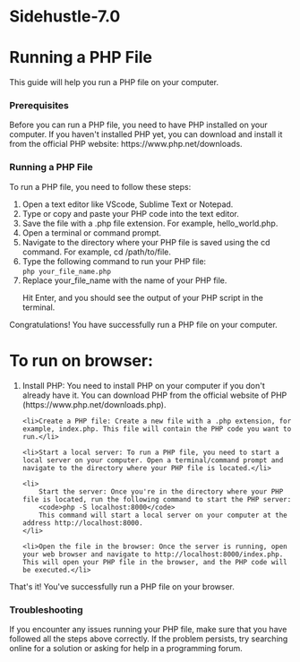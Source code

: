 # Sidehustle-7.0

<h1>Running a PHP File</h1>
This guide will help you run a PHP file on your computer.

<h3>Prerequisites</h3>
Before you can run a PHP file, you need to have PHP installed on your computer. If you haven't installed PHP yet, you can download and install it from the official PHP website: https://www.php.net/downloads.

<h3>Running a PHP File</h3>
To run a PHP file, you need to follow these steps:

<ol>
<li>Open a text editor like VScode, Sublime Text or Notepad.</li>

<li>Type or copy and paste your PHP code into the text editor.</li>

<li>Save the file with a .php file extension. For example, hello_world.php.</li>

<li>Open a terminal or command prompt.</li>

<li>Navigate to the directory where your PHP file is saved using the cd command. For example, cd /path/to/file.</li>

<li>Type the following command to run your PHP file: <br>
<code>php your_file_name.php</code>
</li>

<li>Replace your_file_name with the name of your PHP file.</li>

Hit Enter, and you should see the output of your PHP script in the terminal.

</ol>

Congratulations! You have successfully run a PHP file on your computer.

<h1>To run on browser:</h1>
<ol>
    <li>Install PHP: You need to install PHP on your computer if you don't already have it. You can download PHP from the official website of PHP (https://www.php.net/downloads.php).</li>
    
    <li>Create a PHP file: Create a new file with a .php extension, for example, index.php. This file will contain the PHP code you want to run.</li>
    
    <li>Start a local server: To run a PHP file, you need to start a local server on your computer. Open a terminal/command prompt and navigate to the directory where your PHP file is located.</li>
    
    <li>
        Start the server: Once you're in the directory where your PHP file is located, run the following command to start the PHP server:
        <code>php -S localhost:8000</code>
        This command will start a local server on your computer at the address http://localhost:8000.
    </li>
    
    <li>Open the file in the browser: Once the server is running, open your web browser and navigate to http://localhost:8000/index.php. This will open your PHP file in the browser, and the PHP code will be executed.</li>
</ol>
    That's it! You've successfully run a PHP file on your browser.

<h3>Troubleshooting</h3>
If you encounter any issues running your PHP file, make sure that you have followed all the steps above correctly. If the problem persists, try searching online for a solution or asking for help in a programming forum.
